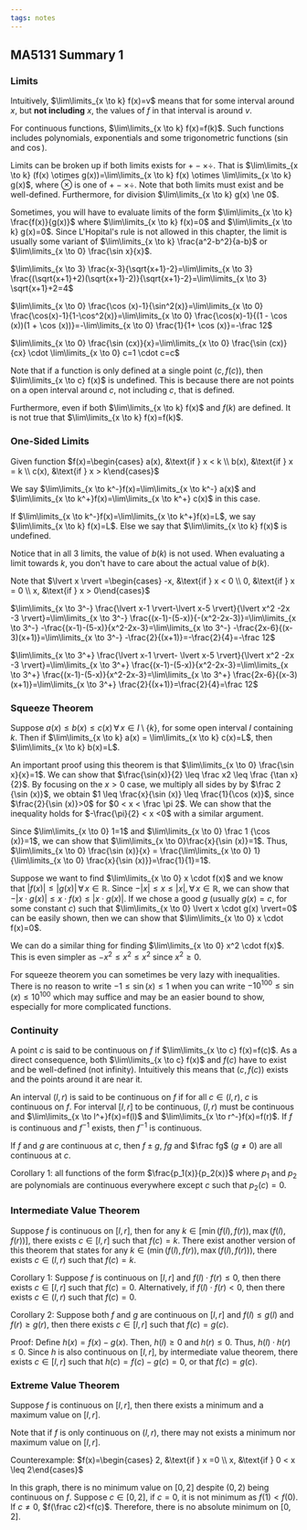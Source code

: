 ```yaml
---
tags: notes
---
```


## MA5131 Summary 1

### Limits

Intuitively, $\lim\limits_{x \to k} f(x)=v$ means that for some interval around $x$, but **not including** $x$, the values of $f$ in that interval is around $v$.

For continuous functions, $\lim\limits_{x \to k} f(x)=f(k)$. Such functions includes polynomials, exponentials and some trigonometric functions ($\sin$ and $\cos$).

Limits can be broken up if both limits exists for $+-\times \div$. That is $\lim\limits_{x \to k} (f(x) \otimes g(x))=\lim\limits_{x \to k} f(x) \otimes \lim\limits_{x \to k} g(x)$, where $\otimes$ is one of $+-\times \div$. Note that both limits must exist and be well-defined. Furthermore, for division $\lim\limits_{x \to k} g(x) \ne 0$.

Sometimes, you will have to evaluate limits of the form $\lim\limits_{x \to k} \frac{f(x)}{g(x)}$ where $\lim\limits_{x \to k} f(x)=0$ and $\lim\limits_{x \to k} g(x)=0$. Since L'Hopital's rule is not allowed in this chapter, the limit is usually some variant of  $\lim\limits_{x \to k} \frac{a^2-b^2}{a-b}$ or $\lim\limits_{x \to 0} \frac{\sin x}{x}$.

$\lim\limits_{x \to 3} \frac{x-3}{\sqrt{x+1}-2}=\lim\limits_{x \to 3} \frac{(\sqrt{x+1}+2)(\sqrt{x+1}-2)}{\sqrt{x+1}-2}=\lim\limits_{x \to 3} \sqrt{x+1}+2=4$

$\lim\limits_{x \to 0} \frac{\cos (x)-1}{\sin^2(x)}=\lim\limits_{x \to 0} \frac{\cos(x)-1}{1-\cos^2(x)}=\lim\limits_{x \to 0} \frac{\cos(x)-1}{(1 - \cos (x))(1 + \cos (x))}=-\lim\limits_{x \to 0} \frac{1}{1+ \cos (x)}=-\frac 12$

$\lim\limits_{x \to 0} \frac{\sin  (cx)}{x}=\lim\limits_{x \to 0} \frac{\sin  (cx)}{cx} \cdot \lim\limits_{x \to 0} c=1 \cdot c=c$

Note that if a function is only defined at a single point $(c,f(c))$, then $\lim\limits_{x \to c} f(x)$ is undefined. This is because there are not points on a open interval around $c$, not including $c$, that is defined.

Furthermore, even if both $\lim\limits_{x \to k} f(x)$ and $f(k)$ are defined. It is not true that $\lim\limits_{x \to k} f(x)=f(k)$.

### One-Sided Limits

Given function $f(x)=\begin{cases} a(x), &\text{if } x < k \\ b(x), &\text{if } x = k \\ c(x), &\text{if } x > k\end{cases}$ 

We say $\lim\limits_{x \to k^-}f(x)=\lim\limits_{x \to k^-} a(x)$ and $\lim\limits_{x \to k^+}f(x)=\lim\limits_{x \to k^+} c(x)$ in this case.

If $\lim\limits_{x \to k^-}f(x)=\lim\limits_{x \to k^+}f(x)=L$, we say $\lim\limits_{x \to k} f(x)=L$. Else we say that $\lim\limits_{x \to k} f(x)$ is undefined.

Notice that in all $3$ limits, the value of $b(k)$ is not used. When evaluating a limit towards $k$, you don't have to care about the actual value of $b(k)$.

Note that $\lvert x \rvert =\begin{cases} -x, &\text{if } x < 0 \\ 0, &\text{if } x = 0 \\ x, &\text{if } x > 0\end{cases}$

$\lim\limits_{x \to 3^-} \frac{\lvert x-1 \rvert-\lvert x-5 \rvert}{\lvert x^2 -2x -3 \rvert}=\lim\limits_{x \to 3^-} \frac{(x-1)-(5-x)}{-(x^2-2x-3)}=\lim\limits_{x \to 3^-} -\frac{(x-1)-(5-x)}{x^2-2x-3}=\lim\limits_{x \to 3^-} -\frac{2x-6}{(x-3)(x+1)}=\lim\limits_{x \to 3^-} -\frac{2}{(x+1)}=-\frac{2}{4}=-\frac 12$

$\lim\limits_{x \to 3^+} \frac{\lvert x-1 \rvert- \lvert x-5 \rvert}{\lvert x^2 -2x -3 \rvert}=\lim\limits_{x \to 3^+} \frac{(x-1)-(5-x)}{x^2-2x-3}=\lim\limits_{x \to 3^+} \frac{(x-1)-(5-x)}{x^2-2x-3}=\lim\limits_{x \to 3^+} \frac{2x-6}{(x-3)(x+1)}=\lim\limits_{x \to 3^+} \frac{2}{(x+1)}=\frac{2}{4}=\frac 12$

### Squeeze Theorem

Suppose $a(x) \leq b(x) \leq c(x) \,\forall\, x \in I \setminus \{k\}$, for some open interval $I$ containing $k$. Then if $\lim\limits_{x \to k} a(x) = \lim\limits_{x \to k} c(x)=L$, then $\lim\limits_{x \to k} b(x)=L$.

An important proof using this theorem is that $\lim\limits_{x \to 0} \frac{\sin x}{x}=1$. We can show that $\frac{\sin(x)}{2} \leq \frac x2 \leq \frac {\tan x}{2}$. By focusing on the $x > 0$ case, we multiply all sides by by $\frac 2 {\sin (x)}$, we obtain $1 \leq \frac{x}{\sin (x)} \leq \frac{1}{\cos (x)}$, since $\frac{2}{\sin (x)}>0$ for $0 < x < \frac \pi 2$. We can show that the inequality holds for $-\frac{\pi}{2} < x <0$ with a similar argument. 

Since $\lim\limits_{x \to 0} 1=1$ and $\lim\limits_{x \to 0} \frac 1 {\cos (x)}=1$, we can show that $\lim\limits_{x \to 0}\frac{x}{\sin (x)}=1$. Thus, $\lim\limits_{x \to 0} \frac{\sin (x)}{x} = \frac{\lim\limits_{x \to 0} 1}{\lim\limits_{x \to 0} \frac{x}{\sin (x)}}=\frac{1}{1}=1$. 

Suppose we want to find $\lim\limits_{x \to 0} x \cdot f(x)$ and we know that $\lvert f(x) \rvert \leq \lvert g(x) \rvert \,\forall\, x \in \mathbb{R}$. Since $-\lvert x \rvert \leq x \leq \lvert x \rvert, \,\forall\, x \in \mathbb{R}$, we can show that $-\lvert x \cdot g(x) \lvert \leq x \cdot f(x) \leq \lvert x \cdot g(x) \rvert$. If we chose a good $g$ (usually $g(x)=c$, for some constant $c$) such that $\lim\limits_{x \to 0} \lvert x \cdot g(x) \rvert=0$ can be easily shown, then we can show that $\lim\limits_{x \to 0} x \cdot f(x)=0$.

We can do a similar thing for finding $\lim\limits_{x \to 0} x^2 \cdot f(x)$. This is even simpler as $- x^2 \leq x^2 \leq x^2$ since $x^2 \geq 0$. 

For squeeze theorem you can sometimes be very lazy with inequalities. There is no reason to write $-1 \leq \sin (x) \leq 1$ when you can write $-10^{100} \leq \sin (x) \leq 10^{100}$ which may suffice and may be an easier bound to show, especially for more complicated functions.

### Continuity

A point $c$ is said to be continuous on $f$ if $\lim\limits_{x \to c} f(x)=f(c)$. As a direct consequence, both $\lim\limits_{x \to c} f(x)$ and $f(c)$ have to exist and be well-defined (not infinity). Intuitively this means that $(c,f(c))$ exists and the points around it are near it.

An interval $(l,r)$ is said to be continuous on $f$ if for all $c \in (l,r)$, $c$ is continuous on $f$. For interval $[l,r]$ to be continuous, $(l,r)$ must be continuous and $\lim\limits_{x \to l^+}f(x)=f(l)$ and $\lim\limits_{x \to r^-}f(x)=f(r)$.
If $f$ is continuous and $f^{-1}$ exists, then $f^{-1}$ is continuous.

If $f$ and $g$ are continuous at $c$, then $f \pm g$, $fg$ and $\frac fg$ ($g \ne 0$) are all continuous at $c$.

Corollary 1: all functions of the form $\frac{p_1(x)}{p_2(x)}$ where $p_1$ and $p_2$ are polynomials are continuous everywhere except $c$ such that $p_2(c)=0$.

### Intermediate Value Theorem

Suppose $f$ is continuous on $[l,r]$, then for any $k \in [\min(f(l),f(r)), \max(f(l),f(r))]$, there exists $c \in [l,r]$ such that $f(c)=k$. There exist another version of this theorem that states for any $k \in (\min(f(l),f(r)), \max(f(l),f(r)))$, there exists $c \in (l,r)$ such that $f(c)=k$.

Corollary 1: Suppose $f$ is continuous on $[l,r]$ and $f(l) \cdot f(r) \leq 0$, then there exists $c \in [l,r]$ such that $f(c)=0$. Alternatively, if  $f(l) \cdot f(r) < 0$, then there exists $c \in (l,r)$ such that $f(c)=0$.

Corollary 2: Suppose both $f$ and $g$ are continuous on $[l,r]$ and $f(l) \leq g(l)$ and $f(r) \geq g(r)$, then there exists $c \in [l,r]$ such that $f(c)=g(c)$.

Proof: Define $h(x)=f(x)-g(x)$. Then, $h(l) \geq 0$ and $h(r) \leq 0$. Thus, $h(l) \cdot h(r) \leq 0$. Since $h$ is also continuous on $[l,r]$, by intermediate value theorem, there exists $c\in [l,r]$ such that $h(c)=f(c)-g(c)=0$, or that  $f(c)=g(c)$.

### Extreme Value Theorem

Suppose $f$ is continuous on $[l,r]$, then there exists a minimum and a maximum value on $[l,r]$.

Note that if $f$ is only continuous on $(l,r)$, there may not exists a minimum nor maximum value on $[l,r]$.

Counterexample: $f(x)=\begin{cases} 2, &\text{if } x =0 \\ x, &\text{if } 0 < x \leq 2\end{cases}$ 

In this graph, there is no minimum value on $[0,2]$ despite $(0,2)$ being continuous on $f$. Suppose $c \in [0,2]$, if $c=0$, it is not minimum as $f(1)<f(0)$. If $c \ne 0$, $f(\frac c2)<f(c)$. Therefore, there is no absolute minimum on $[0,2]$.
